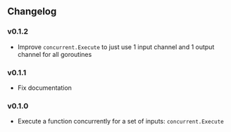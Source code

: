 ## Changelog

### v0.1.2
- Improve `concurrent.Execute` to just use 1 input channel and 1 output channel for all goroutines

### v0.1.1
- Fix documentation

### v0.1.0
- Execute a function concurrently for a set of inputs: `concurrent.Execute`
